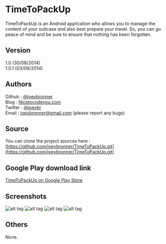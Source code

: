 TimeToPackUp
=========

TimeToPackUp is an Android application who allows you to manage the content of your suitcase and also best prepare your travel.
So, you can go peace of mind and be sure to ensure that nothing has been forgotten.

Version
----

1.0 (30/08/2014)  
1.0.1 (03/09/2014)  

Authors
----

Github : [@joeybronner](http://github.com/joeybronner)  
Blog : [Nicetocodeyou.com](http://joeybronner.fr)  
Twitter : [@joeybr](http://twitter.com/joeybr)  
Email : joeybronner@gmail.com (please report any bugs)  

Source
----

You can clone the project sources here : [https://github.com/joeybronner/TimeToPackUp.git](https://github.com/joeybronner/TimeToPackUp.git)  

Google Play download link
----

[TimeToPackUp on Google Play Store](https://play.google.com/store/apps/details?id=com.timetopackup.app&hl=fr_FR)  

Screenshots
--------------

![alt tag](https://lh4.ggpht.com/i0ZRI-2yzZx0uuxB5rMzg6Lb1j294O0obpcBMJE6nHqoqiJc0vaCaLirr8xh6Al6KHE=h310-rw) 
![alt tag](https://lh3.ggpht.com/6vsw9jlhHk-DNYYyPfCQuqEIRYqH9vnLde3wc2gshAm3YQYILF29VBBFWcXJ2wrDunw=h310-rw) 
![alt tag](https://lh4.ggpht.com/kVAmMIpXt8g1mw2dU0Ghs63tPbz-_iVU9-QbWtj2q7xkT3Zw0PdMyp7X98VNn4NjZvc=h310-rw) 
![alt tag](https://lh3.ggpht.com/79EYmZ9aE3-Fk_NQ0CvMUUrvN2R_fyKDHoo7Xu3G4QaCdTMLSGpnvhObtVlr6-ER3A=h310-rw)  


Others
----

None.  
